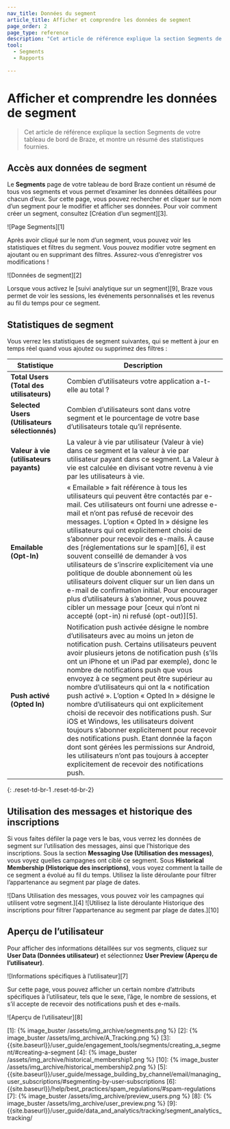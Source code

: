 ```yaml
---
nav_title: Données du segment
article_title: Afficher et comprendre les données de segment
page_order: 2
page_type: reference
description: "Cet article de référence explique la section Segments de votre tableau de bord de Braze, et montre un résumé des statistiques fournies."
tool: 
  - Segments
  - Rapports
  
---
```

# Afficher et comprendre les données de segment

> Cet article de référence explique la section Segments de votre tableau de bord de Braze, et montre un résumé des statistiques fournies.

## Accès aux données de segment

Le **Segments** page de votre tableau de bord Braze contient un résumé de tous vos segments et vous permet d’examiner les données détaillées pour chacun d’eux. Sur cette page, vous pouvez rechercher et cliquer sur le nom d’un segment pour le modifier et afficher ses données. Pour voir comment créer un segment, consultez [Création d’un segment][3].

![Page Segments][1]

Après avoir cliqué sur le nom d’un segment, vous pouvez voir les statistiques et filtres du segment. Vous pouvez modifier votre segment en ajoutant ou en supprimant des filtres. Assurez-vous d’enregistrer vos modifications !

![Données de segment][2]

Lorsque vous activez le [suivi analytique sur un segment][9], Braze vous permet de voir les sessions, les événements personnalisés et les revenus au fil du temps pour ce segment.

## Statistiques de segment

Vous verrez les statistiques de segment suivantes, qui se mettent à jour en temps réel quand vous ajoutez ou supprimez des filtres :

| Statistique | Description |
| --------- | --- |
| **Total Users (Total des utilisateurs)** | Combien d’utilisateurs votre application a-t-elle au total ? |
| **Selected Users (Utilisateurs sélectionnés)** | Combien d’utilisateurs sont dans votre segment et le pourcentage de votre base d’utilisateurs totale qu’il représente. |
| **Valeur à vie (utilisateurs payants)** | La valeur à vie par utilisateur (Valeur à vie) dans ce segment et la valeur à vie par utilisateur payant dans ce segment. La Valeur à vie est calculée en divisant votre revenu à vie par les utilisateurs à vie. |
| **Emailable (Opt-In)** | « Emailable » fait référence à tous les utilisateurs qui peuvent être contactés par e-mail. Ces utilisateurs ont fourni une adresse e-mail et n’ont pas refusé de recevoir des messages. L’option « Opted In » désigne les utilisateurs qui ont explicitement choisi de s’abonner pour recevoir des e-mails. À cause des [réglementations sur le spam][6], il est souvent conseillé de demander à vos utilisateurs de s’inscrire explicitement via une politique de double abonnement où les utilisateurs doivent cliquer sur un lien dans un e-mail de confirmation initial. Pour encourager plus d’utilisateurs à s’abonner, vous pouvez cibler un message pour [ceux qui n’ont ni accepté (opt-in) ni refusé (opt-out)][5]. |
| **Push activé (Opted In)** | Notification push activée désigne le nombre d’utilisateurs avec au moins un jeton de notification push. Certains utilisateurs peuvent avoir plusieurs jetons de notification push (s’ils ont un iPhone et un iPad par exemple), donc le nombre de notifications push que vous envoyez à ce segment peut être supérieur au nombre d’utilisateurs qui ont la « notification push activé ». L’option « Opted In » désigne le nombre d’utilisateurs qui ont explicitement choisi de recevoir des notifications push. Sur iOS et Windows, les utilisateurs doivent toujours s’abonner explicitement pour recevoir des notifications push. Etant donnée la façon dont sont gérées les permissions sur Android, les utilisateurs n’ont pas toujours à accepter explicitement de recevoir des notifications push. |
{: .reset-td-br-1 .reset-td-br-2}

## Utilisation des messages et historique des inscriptions

Si vous faites défiler la page vers le bas, vous verrez les données de segment sur l’utilisation des messages, ainsi que l’historique des inscriptions. Sous la section **Messaging Use (Utilisation des messages)**, vous voyez quelles campagnes ont ciblé ce segment. Sous **Historical Membership (Historique des inscriptions)**, vous voyez comment la taille de ce segment a évolué au fil du temps. Utilisez la liste déroulante pour filtrer l’appartenance au segment par plage de dates.

![Dans Utilisation des messages, vous pouvez voir les campagnes qui utilisent votre segment.][4]
![Utilisez la liste déroulante Historique des inscriptions pour filtrer l’appartenance au segment par plage de dates.][10]

## Aperçu de l’utilisateur

Pour afficher des informations détaillées sur vos segments, cliquez sur **User Data (Données utilisateur)** et sélectionnez **User Preview (Aperçu de l’utilisateur)**.

![Informations spécifiques à l’utilisateur][7]

Sur cette page, vous pouvez afficher un certain nombre d’attributs spécifiques à l’utilisateur, tels que le sexe, l’âge, le nombre de sessions, et s’il accepte de recevoir des notifications push et des e-mails.

![Aperçu de l’utilisateur][8]

[1]: {% image_buster /assets/img_archive/segments.png %}
[2]: {% image_buster /assets/img_archive/A_Tracking.png %}
[3]: {{site.baseurl}}/user_guide/engagement_tools/segments/creating_a_segment/#creating-a-segment
[4]: {% image_buster /assets/img_archive/historical_membership1.png %}
[10]: {% image_buster /assets/img_archive/historical_membership2.png %}
[5]: {{site.baseurl}}/user_guide/message_building_by_channel/email/managing_user_subscriptions/#segmenting-by-user-subscriptions
[6]: {{site.baseurl}}/help/best_practices/spam_regulations/#spam-regulations
[7]: {% image_buster /assets/img_archive/preview_users.png %}
[8]: {% image_buster /assets/img_archive/user_preview.png %}
[9]: {{site.baseurl}}/user_guide/data_and_analytics/tracking/segment_analytics_tracking/